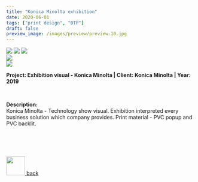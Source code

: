 ```yaml
---
title: "Konica Minolta exhibition"
date: 2020-06-01
tags: ["print design", "DTP"]
draft: false
preview_image: /images/preview/preview-10.jpg
---
```




<div class="col-adapt-single col">


<img class="my-2" src = "/images/print-design-dtp-konica-minolta/content-print-design-dtp-konica-minolta-1.jpg">

<img class="my-2" src = "/images/print-design-dtp-konica-minolta/content-print-design-dtp-konica-minolta-2.jpg">

<img class="my-2" src = "/images/print-design-dtp-konica-minolta/content-print-design-dtp-konica-minolta-3.jpg">


<div class="row-adapt-double row" style="margin: 0 !important;">
<div class="col mr-2" style="padding: 0 !important;">
<img class="my-2" src = "/images/print-design-dtp-konica-minolta/content-print-design-dtp-konica-minolta-4.jpg">
</div>
<div class="col ml-2" style="padding: 0 !important;">
<img class="my-2" src = "/images/print-design-dtp-konica-minolta/content-print-design-dtp-konica-minolta-5.jpg">
</div>
</div>


</div>


<div class="col-adapt-single col" style="margin-bottom: 5rem !important;">

	
**Project: Exhibition visual - Konica Minolta | Client: Konica Minolta | Year: 2019**

<br>

**Description:**
<br>
Konica Minolta - Technology show visual. Exhibition interpreted every business solution which company provides. Print material - PVC popup and PVC backlit.

</div>




<div class="pages d-flex justify-content-center">

<a class="icon pages-icon" href="/" rel="prev">
<div class="pages-button justify-content-center">
<img src="/svg/arrow-icon-left.svg" width="50px" height="50px">
<span class="pages-icon-text">back</span>
</div>
</a>

</div>